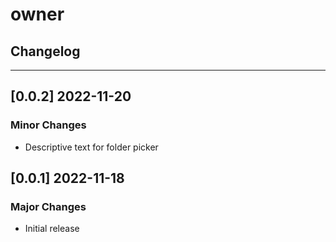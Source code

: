 # owner

## Changelog

---

## [0.0.2] 2022-11-20

### Minor Changes

- Descriptive text for folder picker

## [0.0.1] 2022-11-18

### Major Changes

- Initial release

